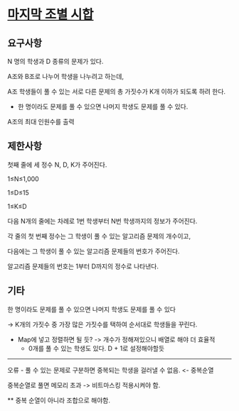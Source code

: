 # [마지막 조별 시합](https://www.acmicpc.net/problem/2128)

## 요구사항

N 명의 학생과 D 종류의 문제가 있다.

A조와 B조로 나누어 학생을 나누려고 하는데,

A조 학생들이 풀 수 있는 서로 다른 문제의 총 가짓수가 K개 이하가 되도록 하려 한다.
- 한 명이라도 문제를 풀 수 있으면 나머지 학생도 문제를 풀 수 있다.

A조의 최대 인원수를 출력

## 제한사항

첫째 줄에 세 정수 N, D, K가 주어진다. 

1≤N≤1,000

1≤D≤15

1≤K≤D

다음 N개의 줄에는 차례로 1번 학생부터 N번 학생까지의 정보가 주어진다. 

각 줄의 첫 번째 정수는 그 학생이 풀 수 있는 알고리즘 문제의 개수이고, 

다음에는 그 학생이 풀 수 있는 알고리즘 문제들의 번호가 주어진다. 

알고리즘 문제들의 번호는 1부터 D까지의 정수로 나타낸다.

## 기타

한 명이라도 문제를 풀 수 있으면 나머지 학생도 문제를 풀 수 있다

-> K개의 가짓수 중 가장 많은 가짓수를 택하여 순서대로 학생들을 꾸린다.

- Map에 넣고 정렬하면 될 듯? -> 개수가 정해져있으니 배열로 해야 더 효율적
  - 0개를 풀 수 있는 학생도 있다. D + 1로 설정해야할듯

---

오류 - 풀 수 있는 문제로 구분하면 중복되는 학생을 걸러낼 수 없음. <- 중복순열

중복순열로 풀면 메모리 초과 -> 비트마스킹 적용시켜야 함.

** 중복 순열이 아니라 조합으로 해야함.

